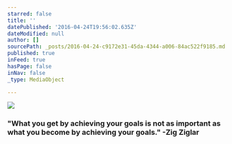 ```yaml
---
starred: false
title: ''
datePublished: '2016-04-24T19:56:02.635Z'
dateModified: null
author: []
sourcePath: _posts/2016-04-24-c9172e31-45da-4344-a006-84ac522f9185.md
published: true
inFeed: true
hasPage: false
inNav: false
_type: MediaObject

---
```

![](https://the-grid-user-content.s3-us-west-2.amazonaws.com/891625ab-34d3-460c-918d-49d245837715.jpg)

### "What you get by achieving your goals is not as important as what you become by achieving your goals." -Zig Ziglar